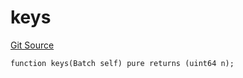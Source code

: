 # keys
[Git Source](https://github.com/lidofinance/community-staking-module/blob/49f6937ff74cffecb74206f771c12be0e9e28448/src/lib/QueueLib.sol)


```solidity
function keys(Batch self) pure returns (uint64 n);
```

